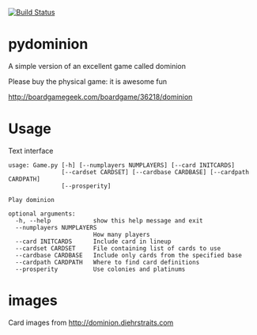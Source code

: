 [![Build Status](https://travis-ci.org/dwagon/pydominion.svg?branch=develop)](https://travis-ci.org/dwagon/pydominion)

pydominion
==========

A simple version of an excellent game called dominion

Please buy the physical game: it is awesome fun

http://boardgamegeek.com/boardgame/36218/dominion

Usage
=====

Text interface

```
usage: Game.py [-h] [--numplayers NUMPLAYERS] [--card INITCARDS]
               [--cardset CARDSET] [--cardbase CARDBASE] [--cardpath CARDPATH]
               [--prosperity]

Play dominion

optional arguments:
  -h, --help            show this help message and exit
  --numplayers NUMPLAYERS
                        How many players
  --card INITCARDS      Include card in lineup
  --cardset CARDSET     File containing list of cards to use
  --cardbase CARDBASE   Include only cards from the specified base
  --cardpath CARDPATH   Where to find card definitions
  --prosperity          Use colonies and platinums
```

images
======

Card images from http://dominion.diehrstraits.com
